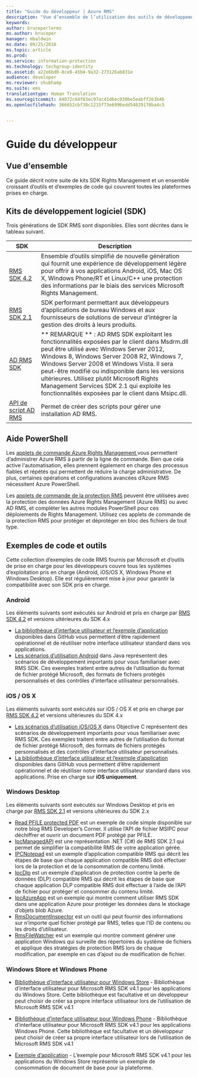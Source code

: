 ```yaml
---
title: "Guide du développeur | Azure RMS"
description: "Vue d’ensemble de l’utilisation des outils de développement ; SDK, bibliothèques supplémentaires et exemples de code."
keywords: 
author: bruceperlerms
ms.author: bruceper
manager: mbaldwin
ms.date: 09/25/2016
ms.topic: article
ms.prod: 
ms.service: information-protection
ms.technology: techgroup-identity
ms.assetid: a22e6bd0-8ce8-45b4-9a32-273126ab831e
audience: developer
ms.reviewer: shubhamp
ms.suite: ems
translationtype: Human Translation
ms.sourcegitcommit: 84072c64f83ec97ac41d6ec030be5eabff263b4b
ms.openlocfilehash: 366652cbf38c1215f73e6996edd54829170ba4c5


---
```


# <a name="developers-guide"></a>Guide du développeur

## <a name="overview"></a>Vue d'ensemble ##
Ce guide décrit notre suite de kits SDK Rights Management et un ensemble croissant d’outils et d’exemples de code qui couvrent toutes les plateformes prises en charge.

## <a name="software-development-kits"></a>Kits de développement logiciel (SDK) ##
Trois générations de SDK RMS sont disponibles. Elles sont décrites dans le tableau suivant.

| SDK | Description |
|------|---------|
| [RMS SDK 4.2](active-directory-rights-management-services-multi-platform-thin-client-sdk-portal.md) | Ensemble d’outils simplifié de nouvelle génération qui fournit une expérience de développement légère pour offrir à vos applications Android, iOS, Mac OS X, Windows Phone/RT et Linux/C++ une protection des informations par le biais des services Microsoft Rights Management. |
| [RMS SDK 2.1](microsoft-information-protection-and-control-client-portal.md) | SDK performant permettant aux développeurs d’applications de bureau Windows et aux fournisseurs de solutions de serveur d’intégrer la gestion des droits à leurs produits.|
|[AD RMS SDK](https://msdn.microsoft.com/library/cc530379.aspx)|** REMARQUE ** : AD RMS SDK exploitant les fonctionnalités exposées par le client dans Msdrm.dll peut être utilisé avec Windows Server 2012, Windows 8, Windows Server 2008 R2, Windows 7, Windows Server 2008 et Windows Vista. Il sera peut-être modifié ou indisponible dans les versions ultérieures. Utilisez plutôt Microsoft Rights Management Services SDK 2.1 qui exploite les fonctionnalités exposées par le client dans Msipc.dll.|
|[API de script AD RMS](https://msdn.microsoft.com/en-us/library/bb968797.aspx)| Permet de créer des scripts pour gérer une installation AD RMS.|

## <a name="powershell-guidance"></a>Aide PowerShell

Les [applets de commande Azure Rights Management ](https://msdn.microsoft.com/library/azure/dn629398.aspx) vous permettent d’administrer Azure RMS à partir de la ligne de commande. Bien que cela active l'automatisation, elles prennent également en charge des processus fiables et répétés qui permettent de réduire la charge administrative. De plus, certaines opérations et configurations avancées d’Azure RMS nécessitent Azure PowerShell.

Les [applets de commande de la protection RMS](https://msdn.microsoft.com/library/azure/mt433195.aspx) peuvent être utilisées avec la protection des données Azure Rights Management (Azure RMS) ou avec AD RMS, et compléter les autres modules PowerShell pour ces déploiements de Rights Management. Utilisez ces applets de commande de la protection RMS pour protéger et déprotéger en bloc des fichiers de tout type.

## <a name="code-samples-and-tools"></a>Exemples de code et outils
Cette collection d’exemples de code RMS fournis par Microsoft et d’outils de prise en charge pour les développeurs couvre tous les systèmes d’exploitation pris en charge (Android, iOS/OS X, Windows Phone et Windows Desktop). Elle est régulièrement mise à jour pour garantir la compatibilité avec son SDK pris en charge.

### <a name="android"></a>Android

Les éléments suivants sont exécutés sur Android et pris en charge par [RMS SDK 4.2](active-directory-rights-management-services-multi-platform-thin-client-sdk-portal.md) et versions ultérieures du SDK 4.x

- [La bibliothèque d’interface utilisateur et l’exemple d’application](https://github.com/AzureAD/rms-sdk-ui-for-android) disponibles dans GitHub vous permettent d’être rapidement opérationnel et de réutiliser notre interface utilisateur standard dans vos applications.
- [Les scénarios d’utilisation Android](https://msdn.microsoft.com/en-us/library/dn758246(v=vs.85).aspx) dans Java représentent des scénarios de développement importants pour vous familiariser avec RMS SDK. Ces exemples traitent entre autres de l’utilisation du format de fichier protégé Microsoft, des formats de fichiers protégés personnalisés et des contrôles d’interface utilisateur personnalisés.

### <a name="ios-os-x"></a>iOS / OS X

Les éléments suivants sont exécutés sur iOS / OS X et pris en charge par [RMS SDK 4.2](active-directory-rights-management-services-multi-platform-thin-client-sdk-portal.md) et versions ultérieures du SDK 4.x

- [Les scénarios d’utilisation iOS/OS X](https://msdn.microsoft.com/en-us/library/dn758307(v=vs.85).aspx) dans Objective C représentent des scénarios de développement importants pour vous familiariser avec RMS SDK. Ces exemples traitent entre autres de l’utilisation du format de fichier protégé Microsoft, des formats de fichiers protégés personnalisés et des contrôles d’interface utilisateur personnalisés.
- [La bibliothèque d’interface utilisateur et l’exemple d’application](https://github.com/AzureAD/rms-sdk-ui-for-ios) disponibles dans GitHub vous permettent d’être rapidement opérationnel et de réutiliser notre interface utilisateur standard dans vos applications. Prise en charge sur **iOS uniquement**.

### <a name="windows-desktop"></a>Windows Desktop

Les éléments suivants sont exécutés sur Windows Desktop et pris en charge par [RMS SDK 2.1](microsoft-information-protection-and-control-client-portal.md) et versions ultérieures du SDK 2.x

- [Read PFILE protected PDF](https://blogs.msdn.microsoft.com/rms/2015/11/09/reading-a-pfile-protected-pdf/) est un exemple de code simple disponible sur notre blog RMS Developer’s Corner. Il utilise l’API de fichier MSIPC pour déchiffrer et ouvrir un document PDF protégé par PFILE.
- [IpcManagedAPI](https://github.com/Azure-Samples/Azure-Information-Protection-Samples/tree/master/IpcManagedAPI) est une représentation .NET (C#) de RMS SDK 2.1 qui permet de simplifier la compatibilité RMS de votre application gérée.
- [IPCNotepad](https://github.com/Azure-Samples/Azure-Information-Protection-Samples/tree/master/IpcNotepad) est un exemple d’application compatible RMS qui décrit les étapes de base que chaque application compatible RMS doit effectuer lors de la protection et de la consommation de contenu limité.
- [IpcDlp](https://github.com/Azure-Samples/Azure-Information-Protection-Samples/tree/master/IpcDlpApp) est un exemple d’application de protection contre la perte de données (DLP) compatible RMS qui décrit les étapes de base que chaque application DLP compatible RMS doit effectuer à l’aide de l’API de fichier pour protéger et consommer du contenu limité.
- [IpcAzureApp](https://github.com/Azure-Samples/Azure-Information-Protection-Samples/tree/master/IpcAzureApp) est un exemple qui montre comment utiliser RMS SDK dans une application Azure pour protéger les données dans le stockage d’objets blob Azure.
- [RmsDocumentInspector](https://github.com/Azure-Samples/Azure-Information-Protection-Samples/tree/master/RmsDocumentInspector) est un outil qui peut fournir des informations sur n’importe quel fichier protégé par RMS, telles que l’ID de contenu ou les droits d’utilisateur.
- [RmsFileWatcher](https://github.com/Azure-Samples/Azure-Information-Protection-Samples/tree/master/RmsFileWatcher) est un exemple qui montre comment générer une application Windows qui surveille des répertoires du système de fichiers et applique des stratégies de protection RMS lors de chaque modification, par exemple en cas d’ajout ou de modification de fichier.

### <a name="windows-store-and-phone"></a>Windows Store et Windows Phone

- [Bibliothèque d’interface utilisateur pour Windows Store](https://github.com/AzureAD/rms-sdk-ui-for-windowsstore) - Bibliothèque d’interface utilisateur pour Microsoft RMS SDK v4.1 pour les applications du Windows Store. Cette bibliothèque est facultative et un développeur peut choisir de créer sa propre interface utilisateur lors de l’utilisation de Microsoft RMS SDK v4.1

- [Bibliothèque d’interface utilisateur pour Windows Phone](https://github.com/AzureAD/rms-sdk-ui-for-winphone) - Bibliothèque d’interface utilisateur pour Microsoft RMS SDK v4.1 pour les applications Windows Phone. Cette bibliothèque est facultative et un développeur peut choisir de créer sa propre interface utilisateur lors de l’utilisation de Microsoft RMS SDK v4.1

- [Exemple d’application](https://github.com/Azure-Samples/active-directory-dotnet-rms-windowsstore) - L’exemple pour Microsoft RMS SDK v4.1 pour les applications du Windows Store représente un exemple de consommation de document de base pour la plateforme.



<!--HONumber=Nov16_HO2-->


